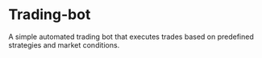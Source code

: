# Trading-bot
A simple  automated trading bot that executes trades based on predefined strategies and market conditions.
